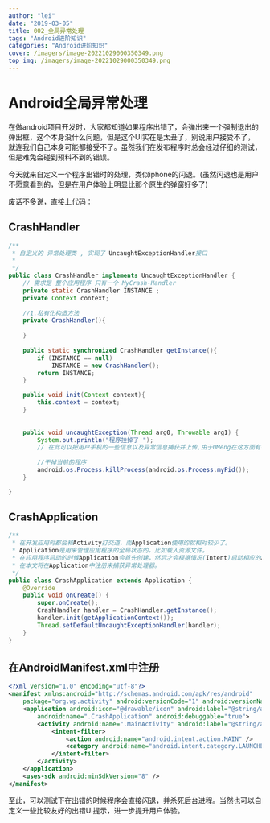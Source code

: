 ```yaml
---
author: "lei"
date: "2019-03-05"
title: 002_全局异常处理
tags: "Android进阶知识"
categories: "Android进阶知识"
cover: /imagers/image-20221029000350349.png
top_img: /imagers/image-20221029000350349.png
---
```


# Android全局异常处理

在做android项目开发时，大家都知道如果程序出错了，会弹出来一个强制退出的弹出框，这个本身没什么问题，但是这个UI实在是太丑了，别说用户接受不了，就连我们自己本身可能都接受不了。虽然我们在发布程序时总会经过仔细的测试，但是难免会碰到预料不到的错误。

今天就来自定义一个程序出错时的处理，类似iphone的闪退。(虽然闪退也是用户不愿意看到的，但是在用户体验上明显比那个原生的弹窗好多了)

废话不多说，直接上代码：

## CrashHandler

```Java
/** 
 * 自定义的 异常处理类 , 实现了 UncaughtExceptionHandler接口  
 * 
 */  
public class CrashHandler implements UncaughtExceptionHandler {  
    // 需求是 整个应用程序 只有一个 MyCrash-Handler   
    private static CrashHandler INSTANCE ;  
    private Context context;  
      
    //1.私有化构造方法  
    private CrashHandler(){  
          
    }  
      
    public static synchronized CrashHandler getInstance(){  
        if (INSTANCE == null)  
            INSTANCE = new CrashHandler();  
        return INSTANCE;
    }

    public void init(Context context){  
        this.context = context;
    }  
      
  
    public void uncaughtException(Thread arg0, Throwable arg1) {  
        System.out.println("程序挂掉了 ");  
        // 在此可以把用户手机的一些信息以及异常信息捕获并上传,由于UMeng在这方面有很程序的api接口来调用，故没有考虑
          
        //干掉当前的程序   
        android.os.Process.killProcess(android.os.Process.myPid());  
    }  

}  
```

## CrashApplication

```java
/** 
 * 在开发应用时都会和Activity打交道，而Application使用的就相对较少了。 
 * Application是用来管理应用程序的全局状态的，比如载入资源文件。 
 * 在应用程序启动的时候Application会首先创建，然后才会根据情况(Intent)启动相应的Activity或者Service。 
 * 在本文将在Application中注册未捕获异常处理器。 
 */  
public class CrashApplication extends Application {  
    @Override  
    public void onCreate() {  
        super.onCreate();  
        CrashHandler handler = CrashHandler.getInstance();  
        handler.init(getApplicationContext());
        Thread.setDefaultUncaughtExceptionHandler(handler);  
    }  
}  
```

## 在AndroidManifest.xml中注册

```xml
<?xml version="1.0" encoding="utf-8"?>  
<manifest xmlns:android="http://schemas.android.com/apk/res/android"  
    package="org.wp.activity" android:versionCode="1" android:versionName="1.0">  
    <application android:icon="@drawable/icon" android:label="@string/app_name"  
        android:name=".CrashApplication" android:debuggable="true">  
        <activity android:name=".MainActivity" android:label="@string/app_name">  
            <intent-filter>  
                <action android:name="android.intent.action.MAIN" />  
                <category android:name="android.intent.category.LAUNCHER" />  
            </intent-filter>  
        </activity>  
    </application>  
    <uses-sdk android:minSdkVersion="8" />  
</manifest> 
```

至此，可以测试下在出错的时候程序会直接闪退，并杀死后台进程。当然也可以自定义一些比较友好的出错UI提示，进一步提升用户体验。
